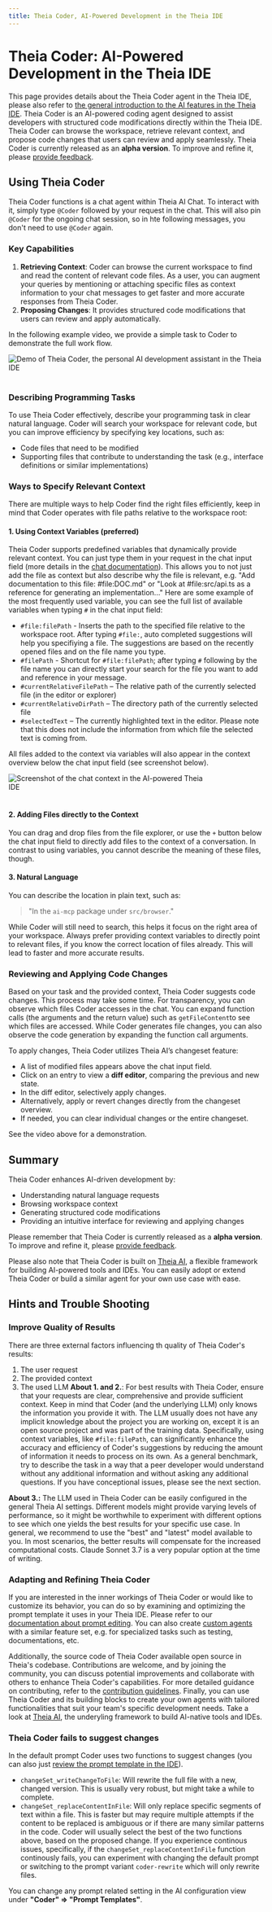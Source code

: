 ```yaml
---
title: Theia Coder, AI-Powered Development in the Theia IDE
---
```


# Theia Coder: AI-Powered Development in the Theia IDE

This page provides details about the Theia Coder agent in the Theia IDE, please also refer to [the general introduction to the AI features in the Theia IDE](/docs/user_ai). Theia Coder is an AI-powered coding agent designed to assist developers with structured code modifications directly within the Theia IDE. Theia Coder can browse the workspace, retrieve relevant context, and propose code changes that users can review and apply seamlessly.
Theia Coder is currently released as an **alpha version**. To improve and refine it, please [provide feedback](https://github.com/eclipse-theia/theia).

## Using Theia Coder
Theia Coder functions is a chat agent within Theia AI Chat. To interact with it, simply type `@Coder` followed by your request in the chat. This will also pin `@Coder` for the ongoing chat session, so in hte following messages, you don't need to use `@Coder` again.

### Key Capabilities
1. **Retrieving Context**: Coder can browse the current workspace to find and read the content of relevant code files. As a user, you can augment your queries by mentioning or attaching specific files as context information to your chat messages to get faster and more accurate responses from Theia Coder.
2. **Proposing Changes**: It provides structured code modifications that users can review and apply automatically.

In the following example video, we provide a simple task to Coder to demonstrate the full work flow.

<img src="../../theia-coder.gif" alt="Demo of Theia Coder, the personal AI development assistant in the Theia IDE" style="max-width: 800px">
<br></br>

### Describing Programming Tasks
To use Theia Coder effectively, describe your programming task in clear natural language. Coder will search your workspace for relevant code, but you can improve efficiency by specifying key locations, such as:
- Code files that need to be modified
- Supporting files that contribute to understanding the task (e.g., interface definitions or similar implementations)

### Ways to Specify Relevant Context
There are multiple ways to help Coder find the right files efficiently, keep in mind that Coder operates with file paths relative to the workspace root:

#### 1. Using Context Variables (preferred)
Theia Coder supports predefined variables that dynamically provide relevant context. You can just type them in your request in the chat input field (more details in the [chat documentation](/docs/user_ai/#chat)). This allows you to not just add the file as context but also describe why the file is relevant, e.g. "Add documentation to this file: #file:DOC.md" or "Look at #file:src/api.ts as a reference for generating an implementation..."
Here are some example of the most frequently used variable, you can see the full list of available variables when typing `#` in the chat input field:

- `#file:filePath` - Inserts the path to the specified file relative to the workspace root. After typing `#file:`, auto completed suggestions will help you specifiying a file. The suggestions are based on the recently opened files and on the file name you type.
- `#filePath` - Shortcut for `#file:filePath`; after typing `#` following by the file name you can directly start your search for the file you want to add and reference in your message.
- `#currentRelativeFilePath` – The relative path of the currently selected file (in the editor or explorer)
- `#currentRelativeDirPath` – The directory path of the currently selected file
- `#selectedText` – The currently highlighted text in the editor. Please note that this does not include the information from which file the selected text is coming from.

All files added to the context via variables will also appear in the context overview below the chat input field (see screenshot below).

<img src="../../chat-context.png" alt="Screenshot of the chat context in the AI-powered Theia IDE" style="max-width: 400px">
<br></br>

#### 2. Adding Files directly to the Context
You can drag and drop files from the file explorer, or use the `+` button below the chat input field to directly add files to the context of a conversation. In contrast to using variables, you cannot describe the meaning of these files, though.

#### 3. Natural Language
You can describe the location in plain text, such as:
> "In the `ai-mcp` package under `src/browser`."

While Coder will still need to search, this helps it focus on the right area of your workspace. Always prefer providing context variables to directly point to relevant files, if you know the correct location of files already. This will lead to faster and more accurate results.

### Reviewing and Applying Code Changes
Based on your task and the provided context, Theia Coder suggests code changes. This process may take some time. For transparency, you can observe which files Coder accesses in the chat. You can expand function calls (the arguments and the return value) such as `getFileContent`to see which files are accessed. While Coder generates file changes, you can also observe the code generation by expanding the function call arguments.

To apply changes, Theia Coder utilizes Theia AI’s changeset feature:
- A list of modified files appears above the chat input field.
- Click on an entry to view a **diff editor**, comparing the previous and new state.
- In the diff editor, selectively apply changes.
- Alternatively, apply or revert changes directly from the changeset overview.
- If needed, you can clear individual changes or the entire changeset.

See the video above for a demonstration.

## Summary
Theia Coder enhances AI-driven development by:
- Understanding natural language requests
- Browsing workspace context
- Generating structured code modifications
- Providing an intuitive interface for reviewing and applying changes

Please remember that Theia Coder is currently released as a **alpha version**. To improve and refine it, please [provide feedback](https://github.com/eclipse-theia/theia).

Please also note that Theia Coder is built on [Theia AI](/docs/theia_ai), a flexible framework for building AI-powered tools and IDEs. You can easily adopt or extend Theia Coder or build a similar agent for your own use case with ease.

## Hints and Trouble Shooting

### Improve Quality of Results
There are three external factors influencing th quality of Theia Coder's results:
1. The user request
2. The provided context
3. The used LLM
**About 1. and 2.**: For best results with Theia Coder, ensure that your requests are clear, comprehensive and provide sufficient context. Keep in mind that Coder (and the underlying LLM) only knows the information you provide it with. The LLM usually does not have any implicit knowledge about the project you are working on, except it is an open source project and was part of the training data. Specifically, using context variables, like `#file:filePath`, can significantly enhance the accuracy and efficiency of Coder's suggestions by reducing the amount of information it needs to process on its own. As a general benchmark, try to describe the task in a way that a peer developer would understand without any additional information and without asking any additional questions. If you have conceptional issues, please see the next section.

**About 3.:** The LLM used in Theia Coder can be easily configured in the general Theia AI settings. Different models might provide varying levels of performance, so it might be worthwhile to experiment with different options to see which one yields the best results for your specific use case. In general, we recommend to use the "best" and "latest" model available to you. In most scenarios, the better results will compensate for the increased computational costs. Claude Sonnet 3.7 is a very popular option at the time of writing.

### Adapting and Refining Theia Coder
If you are interested in the inner workings of Theia Coder or would like to customize its behavior, you can do so by examining and optimizing the prompt template it uses in your Theia IDE. Please refer to our [documentation about prompt editing](/docs/user_ai/#view-and-modify-prompts). You can also create [custom agents](/docs/user_ai/#custom-agents) with a similar feature set, e.g. for specialized tasks such as testing, documentations, etc.

Additionally, the source code of Theia Coder available open source in Theia's codebase. Contributions are welcome, and by joining the community, you can discuss potential improvements and collaborate with others to enhance Theia Coder's capabilities. For more detailed guidance on contributing, refer to the [contribution guidelines](https://github.com/eclipse-theia/theia/blob/master/CONTRIBUTING.md).
Finally, you can use Theia Coder and its building blocks to create your own agents with tailored functionalities that suit your team's specific development needs. Take a look at [Theia AI](/docs/theia_ai/), the underyling framework to build AI-native tools and IDEs.

### Theia Coder fails to suggest changes
In the default prompt Coder uses two functions to suggest changes (you can also just [review the prompt template in the IDE](/docs/user_ai/#view-and-modify-prompts)).
- `changeSet_writeChangeToFile`: Will rewrite the full file with a new, changed version. This is usually very robust, but might take a while to complete.
- `changeSet_replaceContentInFile`: Will only replace specific segments of text within a file. This is faster but may require multiple attempts if the content to be replaced is ambiguous or if there are many similar patterns in the code.
Coder will usually select the best of the two functions above, based on the proposed change. If you experience continous issues, specifically, if the `changeSet_replaceContentInFile` function continously fails, you can experiment with changing the default prompt or switching to the prompt variant `coder-rewrite` which will only rewrite files.

You can change any prompt related setting in the AI configuration view under **"Coder" => "Prompt Templates"**.
